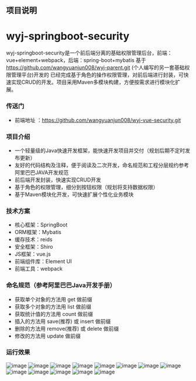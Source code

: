 ## 项目说明
# wyj-springboot-security
wyj-springboot-security是一个前后端分离的基础权限管理后台，前端：vue+element+webpack，后端：spring-boot+mybatis
基于 https://github.com/wangyuanjun008/wyj-parent.git (个人编写的另一套基础权限管理平台)开发的
已经完成基于角色的操作权限管理，对前后端进行封装，可快速实现CRUD的开发。项目采用Maven多模块构建，方便按需求进行模块化扩展。

### 传送门
- 前端地址 ：https://github.com/wangyuanjun008/wyj-vue-security.git

### 项目介绍
- 一个轻量级的Java快速开发框架，能快速开发项目并交付（规划后期不定时发布更新）
- 友好的代码结构及注释，便于阅读及二次开发，命名规范和工程分层规约参考阿里巴巴JAVA开发规范
- 前后端开发封装，快速实现CRUD开发
- 基于角色的权限管理，细分到按钮权限（规划将支持数据权限）
- 基于Maven模块化开发，可快速扩展个性化业务模块

### 技术方案
- 核心框架：SpringBoot
- ORM框架：Mybatis
- 缓存技术：reids
- 安全框架：Shiro
- JS框架：vue.js
- 前端组件库：Element UI
- 前端工具：webpack

### 命名规范（参考阿里巴巴Java开发手册）
- 获取单个对象的方法用 get 做前缀
- 获取多个对象的方法用 list 做前缀
- 获取统计值的方法用 count 做前缀
- 插入的方法用 save(推荐) 或 insert 做前缀
- 删除的方法用 remove(推荐) 或 delete 做前缀
- 修改的方法用 update 做前缀

### 运行效果
![image](https://github.com/wangyuanjun008/wyj-springboot-security/blob/master/images/log.png)
![image](https://github.com/wangyuanjun008/wyj-springboot-security/blob/master/images/homePage.png)
![image](https://github.com/wangyuanjun008/wyj-springboot-security/blob/master/images/user.png)
![image](https://github.com/wangyuanjun008/wyj-springboot-security/blob/master/images/user1.png)
![image](https://github.com/wangyuanjun008/wyj-springboot-security/blob/master/images/role.png)
![image](https://github.com/wangyuanjun008/wyj-springboot-security/blob/master/images/role1.png)
![image](https://github.com/wangyuanjun008/wyj-springboot-security/blob/master/images/role2.png)
![image](https://github.com/wangyuanjun008/wyj-springboot-security/blob/master/images/menu.png)
![image](https://github.com/wangyuanjun008/wyj-springboot-security/blob/master/images/auth1.png)
![image](https://github.com/wangyuanjun008/wyj-springboot-security/blob/master/images/dataGroup.png)
![image](https://github.com/wangyuanjun008/wyj-springboot-security/blob/master/images/dataDict.png)
![image](https://github.com/wangyuanjun008/wyj-springboot-security/blob/master/images/log.png)
![image](https://github.com/wangyuanjun008/wyj-springboot-security/blob/master/images/updatePassword.png)
